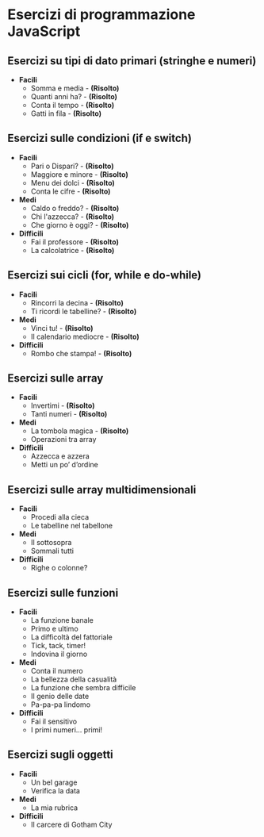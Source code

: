 # Esercizi di programmazione JavaScript

## Esercizi su tipi di dato primari (stringhe e numeri)
* **Facili**
  * Somma e media - **(Risolto)**
  * Quanti anni ha? - **(Risolto)**
  * Conta il tempo - **(Risolto)**
  * Gatti in fila - **(Risolto)**

## Esercizi sulle condizioni (if e switch)
* **Facili**
  * Pari o Dispari? - **(Risolto)**
  * Maggiore e minore - **(Risolto)**
  * Menu dei dolci - **(Risolto)**
  * Conta le cifre - **(Risolto)**
* **Medi**
  * Caldo o freddo? - **(Risolto)**
  * Chi l'azzecca? - **(Risolto)**
  * Che giorno è oggi? - **(Risolto)**
* **Difficili**
  * Fai il professore - **(Risolto)**
  * La calcolatrice - **(Risolto)**
  
## Esercizi sui cicli (for, while e do-while)
* **Facili**
  * Rincorri la decina - **(Risolto)**
  * Ti ricordi le tabelline? - **(Risolto)**
* **Medi**
  * Vinci tu! - **(Risolto)**
  * Il calendario mediocre - **(Risolto)**
* **Difficili**
  * Rombo che stampa! - **(Risolto)**
  
## Esercizi sulle array
* **Facili**
  * Invertimi - **(Risolto)**
  * Tanti numeri - **(Risolto)**
* **Medi**
  * La tombola magica - **(Risolto)**
  * Operazioni tra array
* **Difficili**
  * Azzecca e azzera
  * Metti un po’ d’ordine
  
## Esercizi sulle array multidimensionali
* **Facili**
  * Procedi alla cieca
  * Le tabelline nel tabellone
* **Medi**
  * Il sottosopra
  * Sommali tutti
* **Difficili**
  * Righe o colonne?
  
## Esercizi sulle funzioni
* **Facili**
  * La funzione banale
  * Primo e ultimo
  * La difficoltà del fattoriale
  * Tick, tack, timer!
  * Indovina il giorno
* **Medi**
  * Conta il numero
  * La bellezza della casualità
  * La funzione che sembra difficile
  * Il genio delle date
  * Pa-pa-pa lindomo
* **Difficili**
  * Fai il sensitivo
  * I primi numeri… primi!

## Esercizi sugli oggetti
* **Facili**
  * Un bel garage
  * Verifica la data
* **Medi**
  * La mia rubrica
* **Difficili**
  * Il carcere di Gotham City
